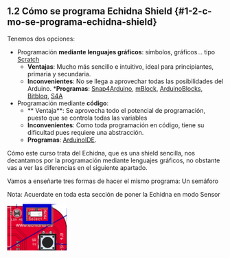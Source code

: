 ## 1.2 Cómo se programa Echidna Shield {#1-2-c-mo-se-programa-echidna-shield}

Tenemos dos opciones:

*   Programación **mediante lenguajes gráficos**: símbolos, gráficos… tipo [Scratch](https://scratch.mit.edu)
    *   **Ventajas**: Mucho más sencillo e intuitivo, ideal para principiantes, primaria y secundaria.
    *   **Inconvenientes**: No se llega a aprovechar todas las posibilidades del Arduino. 
    ***Programas**: [Snap4Arduino](http://snap4arduino.rocks), [mBlock](http://www.mblock.cc), [ArduinoBlocks,](http://www.arduinoblocks.com) [Bitbloq](http://bitbloq.bq.com), [S4A](http://s4a.cat) 
*   Programación mediante **código**:
    *  ** Ventaja**: Se aprovecha todo el potencial de programación, puesto que se controla todas las variables
    *   **Inconvenientes**: Como toda programación en código, tiene su dificultad pues requiere una abstracción.
    *   **Programas**: [ArduinoIDE](https://www.google.com/url?q=https://www.arduino.cc/en/Main/Software&sa=D&ust=1513946282806000&usg=AFQjCNExOvtkBbrZbOR3YVDNnp8QfwtQIQ).

Cómo este curso trata del Echidna, que es una shield sencilla, nos decantamos por la programación mediante lenguajes gráficos, no obstante vas a ver las diferencias en el siguiente apartado.

Vamos a enseñarte tres formas de hacer el mismo programa: Un semáforo

Nota: Acuerdate en toda esta sección de poner la Echidna en modo Sensor

![](/images/image4.png)